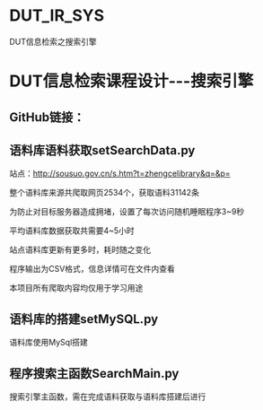 # DUT_IR_SYS
DUT信息检索之搜索引擎
# DUT信息检索课程设计---搜索引擎
## GitHub链接：
## 语料库语料获取setSearchData.py
站点：http://sousuo.gov.cn/s.htm?t=zhengcelibrary&q=&p=

整个语料库来源共爬取网页2534个，获取语料31142条

为防止对目标服务器造成拥堵，设置了每次访问随机睡眠程序3~9秒

平均语料库数据获取共需要4~5小时

站点语料库更新有更多时，耗时随之变化

程序输出为CSV格式，信息详情可在文件内查看

本项目所有爬取内容均仅用于学习用途

## 语料库的搭建setMySQL.py
语料库使用MySql搭建

## 程序搜索主函数SearchMain.py
搜索引擎主函数，需在完成语料获取与语料库搭建后进行
